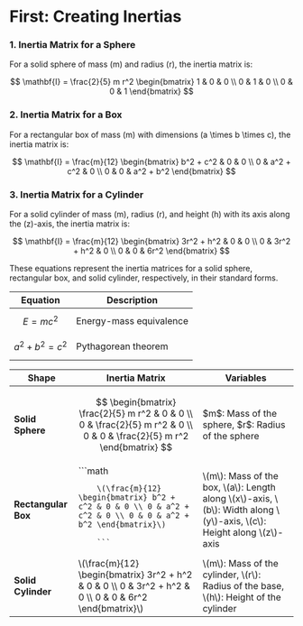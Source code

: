 # First: Creating Inertias

### 1. **Inertia Matrix for a Sphere**
For a solid sphere of mass \(m\) and radius \(r\), the inertia matrix is:

$$
\mathbf{I} = \frac{2}{5} m r^2 \begin{bmatrix}
1 & 0 & 0 \\
0 & 1 & 0 \\
0 & 0 & 1
\end{bmatrix}
$$

### 2. **Inertia Matrix for a Box**
For a rectangular box of mass \(m\) with dimensions \(a \times b \times c\), the inertia matrix is:

$$
\mathbf{I} = \frac{m}{12} \begin{bmatrix}
b^2 + c^2 & 0 & 0 \\
0 & a^2 + c^2 & 0 \\
0 & 0 & a^2 + b^2
\end{bmatrix}
$$

### 3. **Inertia Matrix for a Cylinder**
For a solid cylinder of mass \(m\), radius \(r\), and height \(h\) with its axis along the \(z\)-axis, the inertia matrix is:

$$
\mathbf{I} = \frac{m}{12} \begin{bmatrix}
3r^2 + h^2 & 0 & 0 \\
0 & 3r^2 + h^2 & 0 \\
0 & 0 & 6r^2
\end{bmatrix}
$$

These equations represent the inertia matrices for a solid sphere, rectangular box, and solid cylinder, respectively, in their standard forms.


| Equation | Description |
|----------|-------------|
| $$E = mc^2$$  | Energy-mass equivalence |
| $$a^2 + b^2 = c^2$$ | Pythagorean theorem |



<table>
  <thead>
    <tr>
      <th>Shape</th>
      <th>Inertia Matrix</th>
      <th>Variables</th>
    </tr>
  </thead>
  <tbody>
    <tr>
      <td><strong>Solid Sphere</strong></td>
      <td> 
        
```math 
 \begin{bmatrix} \frac{2}{5} m r^2 & 0 & 0 \\ 0 & \frac{2}{5} m r^2 & 0 \\ 0 & 0 & \frac{2}{5} m r^2 \end{bmatrix} 
```
</td> <td> $m$: Mass of the sphere, $r$: Radius of the sphere </td>
    </tr>
    <tr>
      <td><strong>Rectangular Box</strong></td>
      <td>
        ```math
        
        \(\frac{m}{12} \begin{bmatrix} b^2 + c^2 & 0 & 0 \\ 0 & a^2 + c^2 & 0 \\ 0 & 0 & a^2 + b^2 \end{bmatrix}\)
        
        ```
   </td>
      <td>\(m\): Mass of the box, \(a\): Length along \(x\)-axis, \(b\): Width along \(y\)-axis, \(c\): Height along \(z\)-axis</td>
    </tr>
    <tr>
      <td><strong>Solid Cylinder</strong></td>
      <td>\(\frac{m}{12} \begin{bmatrix} 3r^2 + h^2 & 0 & 0 \\ 0 & 3r^2 + h^2 & 0 \\ 0 & 0 & 6r^2 \end{bmatrix}\)</td>
      <td>\(m\): Mass of the cylinder, \(r\): Radius of the base, \(h\): Height of the cylinder</td>
    </tr>
  </tbody>
</table>


